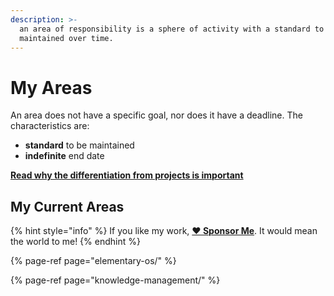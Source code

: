 ```yaml
---
description: >-
  an area of responsibility is a sphere of activity with a standard to be
  maintained over time.
---
```


# My Areas

An area does not have a specific goal, nor does it have a deadline. The characteristics are:

* **standard** to be maintained
* **indefinite** end date

[**Read why the differentiation from projects is important**](../about-this-website.md#why-the-distinction-between-projects-and-areas-is-important)

## My Current Areas

{% hint style="info" %}
If you like my work, [**❤️ Sponsor Me**](https://github.com/sponsors/marbetschar). It would mean the world to me!
{% endhint %}

{% page-ref page="elementary-os/" %}

{% page-ref page="knowledge-management/" %}

